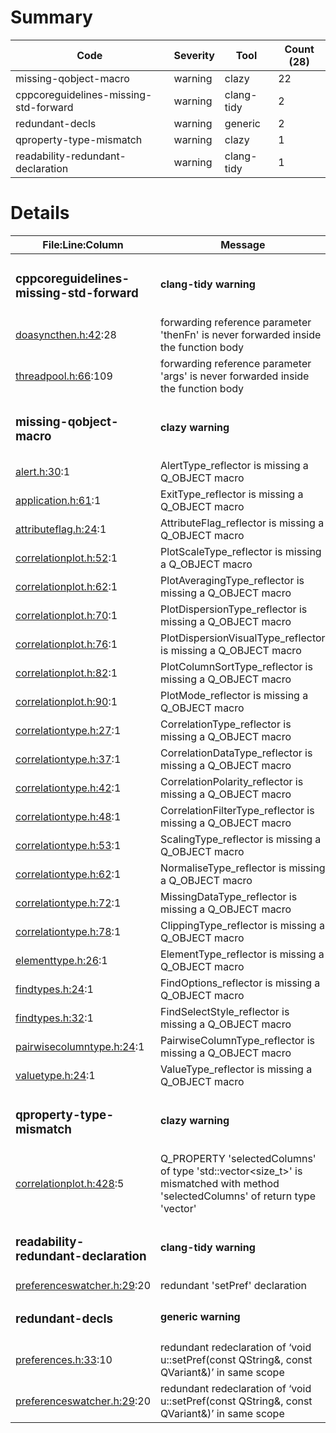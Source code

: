 # Summary
| Code | Severity | Tool | Count (28) |
|---|---|---|---|
| missing-qobject-macro | warning | clazy | 22 |
| cppcoreguidelines-missing-std-forward | warning | clang-tidy | 2 |
| redundant-decls | warning | generic | 2 |
| qproperty-type-mismatch | warning | clazy | 1 |
| readability-redundant-declaration | warning | clang-tidy | 1 |
# Details
| File:Line:Column | Message |
|---|---|
| <h3>cppcoreguidelines-missing-std-forward</h3> | <h4>clang-tidy warning</h4> |
| [doasyncthen.h:42](https://github.com/graphia-app/graphia/blame/qt-add-qml-module/source/shared/utils/doasyncthen.h#L42 "source/shared/utils/doasyncthen.h:42"):28 | forwarding reference parameter 'thenFn' is never forwarded inside the function body |
| [threadpool.h:66](https://github.com/graphia-app/graphia/blame/qt-add-qml-module/source/shared/utils/threadpool.h#L66 "source/shared/utils/threadpool.h:66"):109 | forwarding reference parameter 'args' is never forwarded inside the function body |
| <h3>missing-qobject-macro</h3> | <h4>clazy warning</h4> |
| [alert.h:30](https://github.com/graphia-app/graphia/blame/qt-add-qml-module/alert.h#L30 "alert.h:30"):1 | AlertType_reflector is missing a Q_OBJECT macro |
| [application.h:61](https://github.com/graphia-app/graphia/blame/qt-add-qml-module/application.h#L61 "application.h:61"):1 | ExitType_reflector is missing a Q_OBJECT macro |
| [attributeflag.h:24](https://github.com/graphia-app/graphia/blame/qt-add-qml-module/SharedTypes/attributeflag.h#L24 "SharedTypes/attributeflag.h:24"):1 | AttributeFlag_reflector is missing a Q_OBJECT macro |
| [correlationplot.h:52](https://github.com/graphia-app/graphia/blame/qt-add-qml-module/Plugins/Correlation/correlationplot.h#L52 "Plugins/Correlation/correlationplot.h:52"):1 | PlotScaleType_reflector is missing a Q_OBJECT macro |
| [correlationplot.h:62](https://github.com/graphia-app/graphia/blame/qt-add-qml-module/Plugins/Correlation/correlationplot.h#L62 "Plugins/Correlation/correlationplot.h:62"):1 | PlotAveragingType_reflector is missing a Q_OBJECT macro |
| [correlationplot.h:70](https://github.com/graphia-app/graphia/blame/qt-add-qml-module/Plugins/Correlation/correlationplot.h#L70 "Plugins/Correlation/correlationplot.h:70"):1 | PlotDispersionType_reflector is missing a Q_OBJECT macro |
| [correlationplot.h:76](https://github.com/graphia-app/graphia/blame/qt-add-qml-module/Plugins/Correlation/correlationplot.h#L76 "Plugins/Correlation/correlationplot.h:76"):1 | PlotDispersionVisualType_reflector is missing a Q_OBJECT macro |
| [correlationplot.h:82](https://github.com/graphia-app/graphia/blame/qt-add-qml-module/Plugins/Correlation/correlationplot.h#L82 "Plugins/Correlation/correlationplot.h:82"):1 | PlotColumnSortType_reflector is missing a Q_OBJECT macro |
| [correlationplot.h:90](https://github.com/graphia-app/graphia/blame/qt-add-qml-module/Plugins/Correlation/correlationplot.h#L90 "Plugins/Correlation/correlationplot.h:90"):1 | PlotMode_reflector is missing a Q_OBJECT macro |
| [correlationtype.h:27](https://github.com/graphia-app/graphia/blame/qt-add-qml-module/Plugins/Correlation/correlationtype.h#L27 "Plugins/Correlation/correlationtype.h:27"):1 | CorrelationType_reflector is missing a Q_OBJECT macro |
| [correlationtype.h:37](https://github.com/graphia-app/graphia/blame/qt-add-qml-module/Plugins/Correlation/correlationtype.h#L37 "Plugins/Correlation/correlationtype.h:37"):1 | CorrelationDataType_reflector is missing a Q_OBJECT macro |
| [correlationtype.h:42](https://github.com/graphia-app/graphia/blame/qt-add-qml-module/Plugins/Correlation/correlationtype.h#L42 "Plugins/Correlation/correlationtype.h:42"):1 | CorrelationPolarity_reflector is missing a Q_OBJECT macro |
| [correlationtype.h:48](https://github.com/graphia-app/graphia/blame/qt-add-qml-module/Plugins/Correlation/correlationtype.h#L48 "Plugins/Correlation/correlationtype.h:48"):1 | CorrelationFilterType_reflector is missing a Q_OBJECT macro |
| [correlationtype.h:53](https://github.com/graphia-app/graphia/blame/qt-add-qml-module/Plugins/Correlation/correlationtype.h#L53 "Plugins/Correlation/correlationtype.h:53"):1 | ScalingType_reflector is missing a Q_OBJECT macro |
| [correlationtype.h:62](https://github.com/graphia-app/graphia/blame/qt-add-qml-module/Plugins/Correlation/correlationtype.h#L62 "Plugins/Correlation/correlationtype.h:62"):1 | NormaliseType_reflector is missing a Q_OBJECT macro |
| [correlationtype.h:72](https://github.com/graphia-app/graphia/blame/qt-add-qml-module/Plugins/Correlation/correlationtype.h#L72 "Plugins/Correlation/correlationtype.h:72"):1 | MissingDataType_reflector is missing a Q_OBJECT macro |
| [correlationtype.h:78](https://github.com/graphia-app/graphia/blame/qt-add-qml-module/Plugins/Correlation/correlationtype.h#L78 "Plugins/Correlation/correlationtype.h:78"):1 | ClippingType_reflector is missing a Q_OBJECT macro |
| [elementtype.h:26](https://github.com/graphia-app/graphia/blame/qt-add-qml-module/SharedTypes/elementtype.h#L26 "SharedTypes/elementtype.h:26"):1 | ElementType_reflector is missing a Q_OBJECT macro |
| [findtypes.h:24](https://github.com/graphia-app/graphia/blame/qt-add-qml-module/findtypes.h#L24 "findtypes.h:24"):1 | FindOptions_reflector is missing a Q_OBJECT macro |
| [findtypes.h:32](https://github.com/graphia-app/graphia/blame/qt-add-qml-module/findtypes.h#L32 "findtypes.h:32"):1 | FindSelectStyle_reflector is missing a Q_OBJECT macro |
| [pairwisecolumntype.h:24](https://github.com/graphia-app/graphia/blame/qt-add-qml-module/SharedTypes/pairwisecolumntype.h#L24 "SharedTypes/pairwisecolumntype.h:24"):1 | PairwiseColumnType_reflector is missing a Q_OBJECT macro |
| [valuetype.h:24](https://github.com/graphia-app/graphia/blame/qt-add-qml-module/SharedTypes/valuetype.h#L24 "SharedTypes/valuetype.h:24"):1 | ValueType_reflector is missing a Q_OBJECT macro |
| <h3>qproperty-type-mismatch</h3> | <h4>clazy warning</h4> |
| [correlationplot.h:428](https://github.com/graphia-app/graphia/blame/qt-add-qml-module/Plugins/Correlation/correlationplot.h#L428 "Plugins/Correlation/correlationplot.h:428"):5 | Q_PROPERTY 'selectedColumns' of type 'std::vector<size_t>' is mismatched with method 'selectedColumns' of return type 'vector<unsignedlong>' |
| <h3>readability-redundant-declaration</h3> | <h4>clang-tidy warning</h4> |
| [preferenceswatcher.h:29](https://github.com/graphia-app/graphia/blame/qt-add-qml-module/source/app/preferenceswatcher.h#L29 "source/app/preferenceswatcher.h:29"):20 | redundant 'setPref' declaration |
| <h3>redundant-decls</h3> | <h4>generic warning</h4> |
| [preferences.h:33](https://github.com/graphia-app/graphia/blame/qt-add-qml-module/source/app/preferences.h#L33 "source/app/preferences.h:33"):10 | redundant redeclaration of ‘void u::setPref(const QString&, const QVariant&)’ in same scope |
| [preferenceswatcher.h:29](https://github.com/graphia-app/graphia/blame/qt-add-qml-module/source/app/preferenceswatcher.h#L29 "source/app/preferenceswatcher.h:29"):20 | redundant redeclaration of ‘void u::setPref(const QString&, const QVariant&)’ in same scope |
